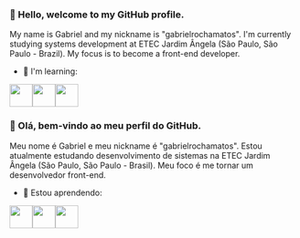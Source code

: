 ### 👋 Hello, welcome to my GitHub profile.
My name is Gabriel and my nickname is "gabrielrochamatos".
I'm currently studying systems development at ETEC Jardim Ângela (São Paulo, São Paulo - Brazil).
My focus is to become a front-end developer.

- 🌱 I'm learning: 

<img src="https://cdn.jsdelivr.net/gh/devicons/devicon/icons/html5/html5-original.svg" width=40rem height=40rem/><img src="https://cdn.jsdelivr.net/gh/devicons/devicon/icons/css3/css3-original.svg" width=40rem height=40rem/><img src="https://cdn.jsdelivr.net/gh/devicons/devicon/icons/javascript/javascript-original.svg" width=40rem height=40rem/>
          
### 👋 Olá, bem-vindo ao meu perfil do GitHub.
Meu nome é Gabriel e meu nickname é "gabrielrochamatos".
Estou atualmente estudando desenvolvimento de sistemas na ETEC Jardim Ângela (São Paulo, São Paulo - Brasil).
Meu foco é me tornar um desenvolvedor front-end.

- 🌱 Estou aprendendo:

<img src="https://cdn.jsdelivr.net/gh/devicons/devicon/icons/html5/html5-original.svg" width=40rem height=40rem/><img src="https://cdn.jsdelivr.net/gh/devicons/devicon/icons/css3/css3-original.svg" width=40rem height=40rem/><img src="https://cdn.jsdelivr.net/gh/devicons/devicon/icons/javascript/javascript-original.svg" width=40rem height=40rem/>        
          




<!--
**gabrielrochamatos/gabrielrochamatos** is a ✨ _special_ ✨ repository because its `README.md` (this file) appears on your GitHub profile.

Here are some ideas to get you started:

- 🔭 I’m currently working on ...
- 🌱 I’m currently learning ...
- 👯 I’m looking to collaborate on ...
- 🤔 I’m looking for help with ...
- 💬 Ask me about ...
- 📫 How to reach me: ...
- 😄 Pronouns: ...
- ⚡ Fun fact: ...
-->
